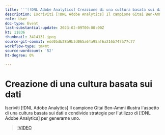 ```yaml
---
title: '''[!DNL Adobe Analytics] Creazione di una cultura basata sui dati'
description: Iscriviti [!DNL Adobe Analytics] Il campione Gitai Ben-Ammi illustra l'aspetto di una cultura basata sui dati e condivide strategie per l'utilizzo di [!DNL Adobe Analytics] per generarne uno.
role: User
doc-type: Event
last-substantial-update: 2023-02-09T00:00:00Z
kt: 11836
thumbnail: 3414131.jpeg
source-git-commit: edd0bdb28a9b3d065a64a95af6a216b747577c77
workflow-type: tm+mt
source-wordcount: '52'
ht-degree: 0%

---
```


# Creazione di una cultura basata sui dati

Iscriviti [!DNL Adobe Analytics] Il campione Gitai Ben-Ammi illustra l&#39;aspetto di una cultura basata sui dati e condivide strategie per l&#39;utilizzo di [!DNL Adobe Analytics] per generarne uno.

>[!VIDEO](https://video.tv.adobe.com/v/3414131/?quality=12&learn=on)
